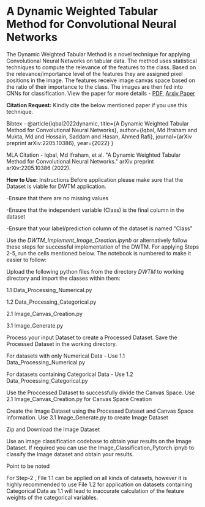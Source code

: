 # A Dynamic Weighted Tabular Method for Convolutional Neural Networks
The Dynamic Weighted Tabular Method is a novel technique for applying Convolutional Neural Networks on tabular data. The method uses statistical techniques to compute the relevance of the features to the class. Based on the relevance/importance level of the features they are assigned pixel positions in the image. The features receive image canvas space based on the ratio of their importance to the class. The images are then fed into CNNs for classification. View the paper for more details - [PDF](https://arxiv.org/pdf/2205.10386.pdf), [Arxiv Paper](https://arxiv.org/abs/2205.10386)

**Citation Request:** Kindly cite the below mentioned paper if you use this technique.

Bibtex - @article{iqbal2022dynamic,
  title={A Dynamic Weighted Tabular Method for Convolutional Neural Networks},
  author={Iqbal, Md Ifraham and Mukta, Md and Hossain, Saddam and Hasan, Ahmed Rafi},
  journal={arXiv preprint arXiv:2205.10386},
  year={2022}
}

MLA Citation - Iqbal, Md Ifraham, et al. "A Dynamic Weighted Tabular Method for Convolutional Neural Networks." arXiv preprint arXiv:2205.10386 (2022).

**How to Use:**
Instructions
Before application please make sure that the Dataset is viable for DWTM application.

-Ensure that there are no missing values

-Ensure that the independent variable (Class) is the final column in the dataset

-Ensure that your label/prediction column of the dataset is named "Class"


Use the *DWTM_Implement_Image_Creation.ipynb* or alternatively follow these steps for successful implementation of the DWTM. For applying Steps 2-5, run the cells mentioned below. The notebook is numbered to make it easier to follow:

Upload the following python files from the directory *DWTM* to working directory and import the classes within them:

1.1 Data_Processing_Numerical.py

1.2 Data_Processing_Categorical.py

2.1 Image_Canvas_Creation.py

3.1 Image_Generate.py

Process your input Dataset to create a Processed Dataset. Save the Processed Dataset in the working directory.

For datasets with only Numerical Data - Use 1.1 Data_Processing_Numerical.py

For datasets containing Categorical Data - Use 1.2 Data_Processing_Categorical.py

Use the Proccessed Dataset to successfully divide the Canvas Space. Use 2.1 Image_Canvas_Creation.py for Canvas Space Creation

Create the Image Dataset using the Processed Dataset and Canvas Space information. Use 3.1 Image_Generate.py to create Image Dataset

Zip and Download the Image Dataset

Use an image classification codebase to obtain your results on the Image Dataset. If required you can use the Image_Classification_Pytorch.ipnyb to classify the Image dataset and obtain your results.

Point to be noted

For Step-2 , File 1.1 can be applied on all kinds of datasets, however it is highly recommended to use File 1.2 for application on datasets containing Categorical Data as 1.1 will lead to inaccurate calculation of the feature weights of the categorical variables.

